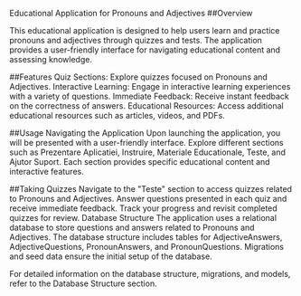 ﻿Educational Application for Pronouns and Adjectives
##Overview

This educational application is designed to help users learn and practice pronouns and adjectives through quizzes and tests. The application provides a user-friendly interface for navigating educational content and assessing knowledge.

##Features
Quiz Sections: Explore quizzes focused on Pronouns and Adjectives.
Interactive Learning: Engage in interactive learning experiences with a variety of questions.
Immediate Feedback: Receive instant feedback on the correctness of answers.
Educational Resources: Access additional educational resources such as articles, videos, and PDFs.

##Usage
Navigating the Application
Upon launching the application, you will be presented with a user-friendly interface.
Explore different sections such as Prezentare Aplicatiei, Instruire, Materiale Educationale, Teste, and Ajutor Suport.
Each section provides specific educational content and interactive features.

##Taking Quizzes
Navigate to the "Teste" section to access quizzes related to Pronouns and Adjectives.
Answer questions presented in each quiz and receive immediate feedback.
Track your progress and revisit completed quizzes for review.
Database Structure
The application uses a relational database to store questions and answers related to Pronouns and Adjectives. The database structure includes tables for AdjectiveAnswers, AdjectiveQuestions, PronounAnswers, and PronounQuestions. Migrations and seed data ensure the initial setup of the database.

For detailed information on the database structure, migrations, and models, refer to the Database Structure section.